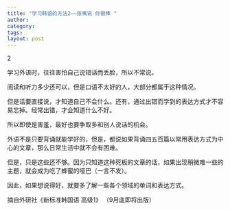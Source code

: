 ```yaml
---
title: "学习韩语的方法2——张嘴说 你很棒 "
author:
category: 
tags: 
layout: post
---
```

2 

学习外语时，往往害怕自己说错话而丢脸，所以不常说。

阅读和听力多少还可以，但是口语不太好的人，大部分都属于这种情况。

但是话要直接说，才知道自己不会什么。还有，通过出错而学到的表达方式才不容易忘掉。经常出错，才会知道什么不好。

所以即使是害羞，最好也要争取多和别人说话的机会。

外语不是只要背诵就能学好的，但是，都说如果背诵四五百篇以常用表达方式为中心的文章，那么日常生活中就不会有困难。

但是，只是这些还不够。因为只知道这种死板的文章的话，如果出现稍微难一些的主题，就会成为吃了蜂蜜的哑巴（一言不发）。

因此，如果想说得好，就要多了解一些各个领域的单词和表达方式。

摘自外研社《新标准韩国语 高级1》
（9月底即将出版）

